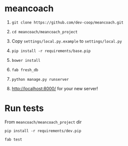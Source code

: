 # meancoach

1. `git clone https://github.com/dev-coop/meancoach.git`

2. `cd meancoach/meancoach_project`

3. Copy `settings/local.py.example` to `settings/local.py`

4. `pip install -r requirements/base.pip`

5. `bower install`

6. `fab fresh_db`

7. `python manage.py runserver`

8. [http://localhost:8000/](http://localhost:8000/) for your new server!

# Run tests

From `meancoach/meancoach_project` dir

`pip install -r requirements/dev.pip`

`fab test`
